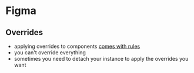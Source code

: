 # Figma

## Overrides

- applying overrides to components [comes with rules](https://help.figma.com/hc/en-us/articles/360039150733-Apply-overrides-to-instances)
- you can't override everything
- sometimes you need to detach your instance to apply the overrides you want
